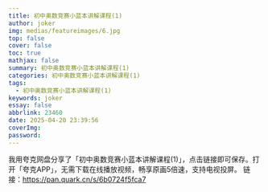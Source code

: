 ```yaml
---
title: 初中奥数竞赛小蓝本讲解课程(1)
author: joker
img: medias/featureimages/6.jpg
top: false
cover: false
toc: true
mathjax: false
summary: 初中奥数竞赛小蓝本讲解课程(1)
categories: 初中奥数竞赛小蓝本讲解课程(1)
tags:
  - 初中奥数竞赛小蓝本讲解课程(1)
keywords: joker
essay: false
abbrlink: 23460
date: 2025-04-20 23:39:56
coverImg:
password:
---
```


我用夸克网盘分享了「初中奥数竞赛小蓝本讲解课程(1)」，点击链接即可保存。打开「夸克APP」，无需下载在线播放视频，畅享原画5倍速，支持电视投屏。
链接：https://pan.quark.cn/s/6b0724f5fca7
